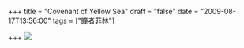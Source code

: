 +++
title = "Covenant of Yellow Sea"
draft = "false"
date = "2009-08-17T13:56:00"
tags = ["瞳者菲林"]


+++
![][1]

 [1]: http://pic.yupoo.com/tihu/432507ecd679/ztz79s9p.jpg